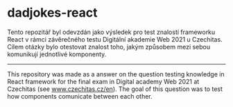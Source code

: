 # dadjokes-react

Tento repozitář byl odevzdán jako výsledek pro test znalostí frameworku React v rámci závěrečného testu Digitální akademie Web 2021 u Czechitas. Cílem otázky bylo otestovat znalost toho, jakým způsobem mezi sebou komunikují jednotlivé komponenty.

---

This repository was made as a answer on the question testing knowledge in React framework for the final exam in Digital academy Web 2021 at Czechitas (see www.czechitas.cz/en). The goal of this question was to test how components comunicate between each other.
